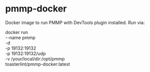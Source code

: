 # pmmp-docker

Docker image to run PMMP with DevTools plugin installed.  Run via:

docker run \
--name pmmp \
-d \
-p 19132:19132 \
-p 19132:19132/udp \
-v /your/local/dir:/opt/pmmp \
toasterlint/pmmp-docker:latest
